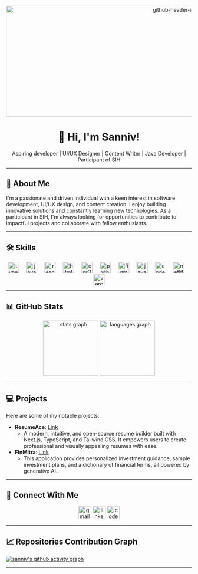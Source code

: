 <p align="center">
  <img src="https://github.com/user-attachments/assets/a6b2e0ac-4438-4449-b70a-037b7179bcb7" alt="github-header-image" width="921" height="300">
</p>

<h1 align="center">👋 Hi, I'm Sanniv!</h1>

<p align="center">Aspiring developer | UI/UX Designer | Content Writer | Java Developer | Participant of SIH</p>

--- 

## 🚀 About Me

I'm a passionate and driven individual with a keen interest in software development, UI/UX design, and content creation. I enjoy building innovative solutions and constantly learning new technologies. As a participant in SIH, I'm always looking for opportunities to contribute to impactful projects and collaborate with fellow enthusiasts.

--- 

## 🛠️ Skills

<div align="center">
  <img src="https://skillicons.dev/icons?i=ts" height="30" alt="typescript logo"  />
  <img width="12" />
  <img src="https://skillicons.dev/icons?i=js" height="30" alt="javascript logo"  />
  <img width="12" />
  <img src="https://skillicons.dev/icons?i=react" height="30" alt="react logo"  />
  <img width="12" />
  <img src="https://skillicons.dev/icons?i=html" height="30" alt="html5 logo"  />
  <img width="12" />
  <img src="https://skillicons.dev/icons?i=css" height="30" alt="css3 logo"  />
  <img width="12" />
  <img src="https://skillicons.dev/icons?i=py" height="30" alt="python logo"  />
  <img width="12" />
  <img src="https://skillicons.dev/icons?i=figma" height="30" alt="figma logo"  />
  <img width="12" />
  <img src="https://skillicons.dev/icons?i=java" height="30" alt="java logo"  />
  <img width="12" />
  <img src="https://skillicons.dev/icons?i=codepen" height="30" alt="codepen logo"  />
  <img width="12" />
  <img src="https://skillicons.dev/icons?i=netlify" height="30" alt="netlify logo"  />
  <img width="12" />
  <img src="https://skillicons.dev/icons?i=vercel" height="30" alt="vercel logo"  />
</div>

--- 

## 📊 GitHub Stats

<div align="center">
  <img src="https://github-readme-stats.vercel.app/api?username=sanniv0&hide_title=false&hide_rank=false&show_icons=true&include_all_commits=true&count_private=true&disable_animations=false&theme=dracula&locale=en&hide_border=false" height="150" alt="stats graph"  />
  <img src="https://github-readme-stats.vercel.app/api/top-langs?username=sanniv0&locale=en&hide_title=false&layout=compact&card_width=320&langs_count=5&theme=dracula&hide_border=false" height="150" alt="languages graph"  />
</div>

--- 

## 💻 Projects

Here are some of my notable projects:

- **ResumeAce**: [Link](https://github.com/sanniv0/ResumeAce)
  - A modern, intuitive, and open-source resume builder built with Next.js, TypeScript, and Tailwind CSS. It empowers users to create professional and visually appealing     resumes with ease.
- **FinMitra**: [Link](https://github.com/sanniv0/FinMitra)
  - This application provides personalized investment guidance, sample investment plans, and a dictionary of financial terms, all powered by generative AI..

--- 

## 🤝 Connect With Me

<div align="center">
  <img src="https://img.shields.io/static/v1?message=Gmail&logo=gmail&label=&color=D14836&logoColor=white&labelColor=&style=for-the-badge" height="35" alt="gmail logo"  />
  <img src="https://img.shields.io/static/v1?message=LinkedIn&logo=linkedin&label=&color=0077B5&logoColor=white&labelColor=&style=for-the-badge" height="35" alt="linkedin logo"  />
  <img src="https://img.shields.io/static/v1?message=Codepen&logo=codepen&label=&color=000000&logoColor=white&labelColor=&style=for-the-badge" height="35" alt="codepen logo"  />
</div>

--- 

## 📈 Repositories Contribution Graph
[![sanniv's github activity graph](https://github-readme-activity-graph.vercel.app/graph?username=sanniv0&bg_color=fdf6e3&color=657b83&line=b58900&point=cb4b16&area=true&hide_border=true)](https://github.com/sanniv0/github-readme-activity-graph)

---
